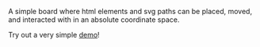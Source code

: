 A simple board where html elements and svg paths can be placed, moved, and interacted with in an absolute coordinate space.

Try out a very simple [demo](https://demo.lightbluefox.xyz/svelte-whiteboard/touch_trackpad_controls/)!
